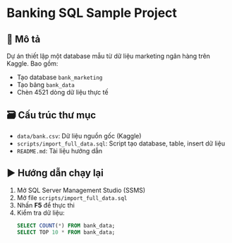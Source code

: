 # Banking SQL Sample Project

## 📘 Mô tả
Dự án thiết lập một database mẫu từ dữ liệu marketing ngân hàng trên Kaggle. Bao gồm:
- Tạo database `bank_marketing`
- Tạo bảng `bank_data`
- Chèn 4521 dòng dữ liệu thực tế

## 🗃️ Cấu trúc thư mục
- `data/bank.csv`: Dữ liệu nguồn gốc (Kaggle)
- `scripts/import_full_data.sql`: Script tạo database, table, insert dữ liệu
- `README.md`: Tài liệu hướng dẫn

## ▶️ Hướng dẫn chạy lại
1. Mở SQL Server Management Studio (SSMS)
2. Mở file `scripts/import_full_data.sql`
3. Nhấn **F5** để thực thi
4. Kiểm tra dữ liệu:
   ```sql
   SELECT COUNT(*) FROM bank_data;
   SELECT TOP 10 * FROM bank_data;
